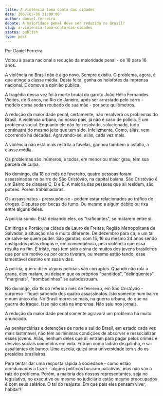 ```yaml
---
title: A violência toma conta das cidades 
date: 2007-05-06 21:00:00
author: daniel.ferreira
debate: A maioridade penal deve ser reduzida no Brasil?
slug: a-violencia-toma-conta-das-cidades
status: publish 
type: post
---
```


Por Daniel Ferreira  

  

 Voltou à pauta nacional a redução da maioridade penal - de 18 para 16 anos.   

 A violência no Brasil não é algo novo. Sempre existiu. O problema, agora, é que atinge a classe média. Desta feita, ganha os holofotes da imprensa nacional. E comove a opinião pública.   

 A tragédia dessa vez foi à morte brutal do garoto João Hélio Fernandes Vieites, de 6 anos, no Rio de Janeiro, após ser arrastado pelo carro - modelo corsa sedan roubado de sua mãe - por sete quilômetros.   

 A redução da maioridade penal, certamente, não resolverá os problemas do Brasil. A violência urbana, no nosso país, já não é caso de polícia. É um problema social. Enquanto ele não for resolvido, solucionado, tudo continuará do mesmo jeito que tem sido. Infelizmente. Como, aliás, vem ocorrendo há décadas. Agravando-se, aliás, cada vez mais.  

 A violência não está mais restrita a favelas, ganhou também o asfalto, a classe média.   

 Os problemas são inúmeros, e todos, em menor ou maior grau, têm sua parcela de culpa.  

 No domingo, dia 18 do mês de fevereiro, quatro pessoas foram assassinadas no bairro de São Cristóvão, na capital baiana. São Cristóvão é um Bairro de classes C, D e E. A maioria das pessoas que ali residem, são pobres. Porém trabalhadoras.   

 Os assassinatos - pressupõe-se - podem estar relacionados ao tráfico de drogas. Disputas por bocas de fumo. Ou mesmo a algum débito ou rixa entre alguns deles.  

 A polícia sumiu. Está deixando eles, os "traficantes", se matarem entre si.   

 Em Itinga e Portão, na cidade de Lauro de Freitas, Região Metropolitana de Salvador, a situação não é muito diferente. De dezembro para cá, é um tal de salve-se quem puder. São garotos, com 15, 16 ou mesmo 24 anos sendo castigados pelas drogas e, em conseqüência, pela violência que essa resulta no fim. É triste, mas tem sido a sina de muitos dos jovens brasileiros que por um motivo ou por outro tiveram, ou mesmo estão tendo, esse lamentável destino em suas vidas.  

 A polícia, quero dizer alguns policiais são corruptos. Quando não rola a grana, eles matam, ou deixam que os próprios "bandidos", "delinqüentes", "marginais", "trombadinhas" se autodestruam.   

 No domingo, dia 18 do referido mês de fevereiro, em São Cristóvão - surpreso - fiquei sabendo dos quatro assassinatos. Isto somente num bairro e num único dia. No Brasil morre-se mais, na guerra urbana, do que na guerra do Iraque. Isso não está na imprensa. Não saiu nos jornais.   

 A redução da maioridade penal somente agravará um problema há muito anunciado.   

 As penitenciárias e detenções de norte a sul do Brasil, em estado cada vez mais lastimável, não têm as mínimas condições de absorver e ressocializar esses jovens. Aliás, nenhum deles que ali entram para pagar pelos crimes e desvios sociais cometidos em vida. Entram como ladrão de galinha, e sai assaltantes de banco. Uma escola, quiçá uma universidade tem sido os presídios brasileiros.   

 Para tentar dar uma resposta rápida à sociedade - como estão acostumados a fazer - alguns políticos buscam paliativos, mas não vão à raiz do problema. Porém, a maioria dos nossos representantes, seja no legislativo, no executivo ou mesmo no judiciário estão mesmo preocupados é com seus salários. O tal do reajuste. Em que país eles pensam viver, habitar?  

